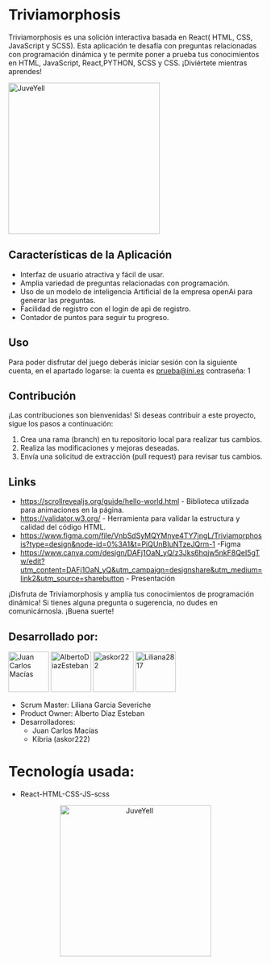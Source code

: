 # Triviamorphosis
Triviamorphosis es una solición interactiva basada en React( HTML, CSS, JavaScript y SCSS). Esta aplicación te desafía con preguntas relacionadas con programación dinámica y te permite poner a prueba tus conocimientos en HTML, JavaScript, React,PYTHON, SCSS y CSS. ¡Diviértete mientras aprendes!

<img src="https://github.com/Liliana2817/Triviamorphosis/assets/126781409/137fa86f-68e3-43b2-b5df-f017c0780944/do-frontend-web-development-in-html-css-and-reactjs.png" alt="JuveYell"  width="300px">

## Características de la Aplicación
- Interfaz de usuario atractiva y fácil de usar.
- Amplia variedad de preguntas relacionadas con programación.
- Uso de un modelo de inteligencia Artificial de la empresa openAi para generar las preguntas.
- Facilidad de registro con el login de api de registro.
- Contador de puntos para seguir tu progreso.

## Uso
Para poder disfrutar del juego deberás iniciar sesión con la siguiente cuenta, en el apartado logarse: 
la cuenta es prueba@ini.es contraseña: 1

## Contribución
¡Las contribuciones son bienvenidas! 
Si deseas contribuir a este proyecto, sigue los pasos a continuación:
1. Crea una rama (branch) en tu repositorio local para realizar tus cambios.
2. Realiza las modificaciones y mejoras deseadas.
3. Envía una solicitud de extracción (pull request) para revisar tus cambios.

## Links
* https://scrollrevealjs.org/guide/hello-world.html - Biblioteca utilizada para animaciones en la página.
* https://validator.w3.org/ - Herramienta para validar la estructura y calidad del código HTML.
* https://www.figma.com/file/VnbSdSyMQYMnye4TY7jngL/Triviamorphosis?type=design&node-id=0%3A1&t=PiQUnBIuNTzeJQrm-1 -Figma
* https://www.canva.com/design/DAFj1OaN_yQ/z3Jks6hqjw5nkF8QeI5gTw/edit?utm_content=DAFj1OaN_yQ&utm_campaign=designshare&utm_medium=link2&utm_source=sharebutton - Presentación

<p> ¡Disfruta de Triviamorphosis y amplía tus conocimientos de programación dinámica! Si tienes alguna pregunta o sugerencia, no dudes en comunicárnosla. ¡Buena suerte! </p>

## Desarrollado por:
<a href="https://github.com/juancmacias">
    <img src="https://avatars.githubusercontent.com/u/53483587?v=4" title="Juan Carlos Macías" width="80" height="80" style="max-width: 100%;"></a>
 
 <a href="https://github.com/AlbertoDiazEsteban">
    <img src="https://avatars.githubusercontent.com/u/126780588?v=4" title="AlbertoDiazEsteban" width="80" height="80" style="max-width: 100%;"></a>

<a href="https://github.com/askor222">
    <img src="https://avatars.githubusercontent.com/u/126780308?v=4" title="askor222" width="80" height="80" style="max-width: 100%;"></a>
   
   <a href="https://github.com/Liliana2817">
    <img src="https://avatars.githubusercontent.com/u/126781409?v=4" title="Liliana2817" width="80" height="80" style="max-width: 100%;"></a>
    
* Scrum Master: Liliana Garcia Severiche
* Product Owner: Alberto Diaz Esteban
* Desarrolladores:
  - Juan Carlos Macías
  - Kibria (askor222)


# Tecnología usada:
* React-HTML-CSS-JS-scss
<div>
<p style = 'text-align:center;'>
<img src="https://fiverr-res.cloudinary.com/images/q_auto,f_auto/gigs/283833175/original/0a834113cddac16445026a21442bb894042e63a4/do-frontend-web-development-in-html-css-and-reactjs.png" alt="JuveYell" width="300px">
</p>
</div>
